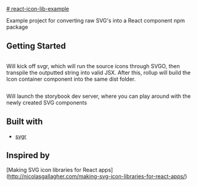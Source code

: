 [# react-icon-lib-example](https://kevin-tran.github.io/react-icon-lib-example/)

Example project for converting raw SVG's into a React component npm package

## Getting Started

```yarn build
```

Will kick off svgr, which will run the source icons through SVGO, then transpile the outputted string into valid JSX. After this, rollup will build the Icon container component into the same dist folder.

```yarn storybook
```

Will launch the storybook dev server, where you can play around with the newly created SVG components

## Built with

* [svgr](https://github.com/smooth-code/svgr)

## Inspired by

[Making SVG icon libraries for React apps] (http://nicolasgallagher.com/making-svg-icon-libraries-for-react-apps/)